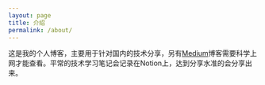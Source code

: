 ```yaml
---
layout: page
title: 介绍
permalink: /about/
---
```


这是我的个人博客，主要用于针对国内的技术分享，另有[Medium](https://medium.com/@thomas-yang)博客需要科学上网才能查看。平常的技术学习笔记会记录在Notion上，达到分享水准的会分享出来。
